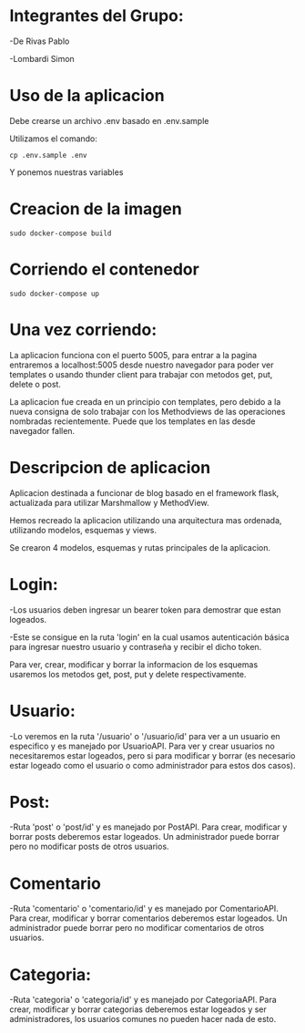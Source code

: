 # Integrantes del Grupo: 

-De Rivas Pablo

-Lombardi Simon

# Uso de la aplicacion

Debe crearse un archivo .env basado en .env.sample

Utilizamos el comando:

`cp .env.sample .env`

Y ponemos nuestras variables

# Creacion de la imagen

`sudo docker-compose build`

# Corriendo el contenedor

`sudo docker-compose up`

# Una vez corriendo:

La aplicacion funciona con el puerto 5005, para entrar a la pagina entraremos a localhost:5005 desde nuestro navegador para poder ver templates o usando thunder client para trabajar con metodos get, put, delete o post.

La aplicacion fue creada en un principio con templates, pero debido a la nueva consigna de solo trabajar con los Methodviews de las operaciones nombradas recientemente. Puede que los templates en las desde navegador fallen.

# Descripcion de aplicacion
Aplicacion destinada a funcionar de blog basado en el framework flask, actualizada para utilizar Marshmallow y MethodView.

Hemos recreado la aplicacion utilizando una arquitectura mas ordenada, utilizando modelos, esquemas y views.

Se crearon 4 modelos, esquemas y rutas principales de la aplicacion.

# Login:

  -Los usuarios deben ingresar un bearer token para demostrar que estan logeados.
  
  -Este se consigue en la ruta 'login' en la cual usamos autenticación básica para ingresar nuestro usuario y contraseña y recibir el dicho token.


Para ver, crear, modificar y borrar la informacion de los esquemas usaremos los metodos get, post, put y delete respectivamente.


# Usuario:

  -Lo veremos en la ruta '/usuario' o '/usuario/id' para ver a un usuario en especifico y es manejado por UsuarioAPI. Para ver y crear usuarios no necesitaremos estar logeados, pero si para modificar y borrar (es necesario estar logeado como el usuario o como administrador para estos dos casos).

# Post:

  -Ruta 'post' o 'post/id' y es manejado por PostAPI. Para crear, modificar y borrar posts deberemos estar logeados. Un administrador puede borrar pero no modificar posts de otros usuarios.

# Comentario

  -Ruta 'comentario' o 'comentario/id' y es manejado por ComentarioAPI. Para crear, modificar y borrar comentarios deberemos estar logeados. Un administrador puede borrar pero no modificar comentarios de otros usuarios.
  
# Categoria:

  -Ruta 'categoria' o 'categoria/id' y es manejado por CategoriaAPI. Para crear, modificar y borrar categorias deberemos estar logeados y ser administradores, los usuarios comunes no pueden hacer nada de esto.

